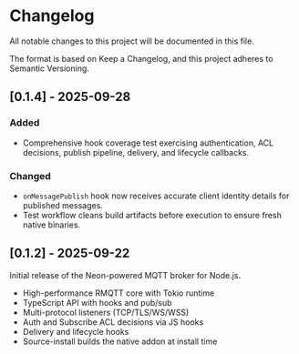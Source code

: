 # Changelog

All notable changes to this project will be documented in this file.

The format is based on Keep a Changelog, and this project adheres to Semantic Versioning.

## [0.1.4] - 2025-09-28

### Added
- Comprehensive hook coverage test exercising authentication, ACL decisions, publish pipeline, delivery, and lifecycle callbacks.

### Changed
- `onMessagePublish` hook now receives accurate client identity details for published messages.
- Test workflow cleans build artifacts before execution to ensure fresh native binaries.

## [0.1.2] - 2025-09-22

Initial release of the Neon-powered MQTT broker for Node.js.

- High-performance RMQTT core with Tokio runtime
- TypeScript API with hooks and pub/sub
- Multi-protocol listeners (TCP/TLS/WS/WSS)
- Auth and Subscribe ACL decisions via JS hooks
- Delivery and lifecycle hooks
- Source-install builds the native addon at install time
